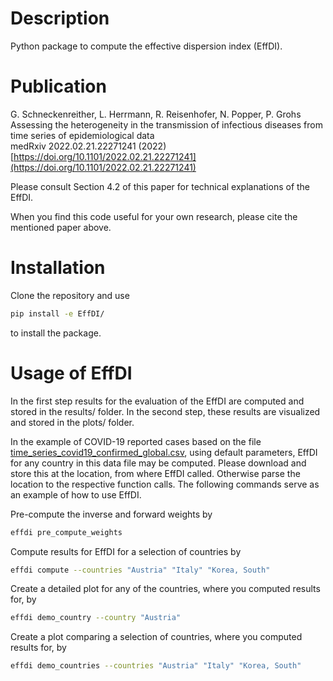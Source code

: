 
# Description

Python package to compute the effective dispersion index (EffDI). 


# Publication


G. Schneckenreither, L. Herrmann, R. Reisenhofer, N. Popper, P. Grohs <br /> 
Assessing the heterogeneity in the transmission of infectious diseases from time series of epidemiological data <br />
medRxiv 2022.02.21.22271241 (2022) <br />
[https://doi.org/10.1101/2022.02.21.22271241](https://doi.org/10.1101/2022.02.21.22271241)




Please consult Section 4.2 of this paper for technical explanations of the EffDI.




When you find this code useful for your own research, please cite the mentioned paper above. 


# Installation

Clone the repository and use

```bash
pip install -e EffDI/
```

to install the package.

# Usage of EffDI

In the first step results for the evaluation of the EffDI are computed and stored in the results/ folder. 
In the second step, these results are visualized and stored in the plots/ folder.

In the example of COVID-19 reported cases based on the file
[time_series_covid19_confirmed_global.csv](https://github.com/CSSEGISandData/COVID-19/blob/master/csse_covid_19_data/csse_covid_19_time_series/time_series_covid19_confirmed_global.csv), 
using default parameters, EffDI for any country in this data file may be computed. 
Please download and store this at the location, from where EffDI called. Otherwise parse the location to the respective function calls.
The following commands serve as an example of how to use EffDI.


Pre-compute the inverse and forward weights by 

```bash
effdi pre_compute_weights
```

Compute results for EffDI for a selection of countries by

```bash
effdi compute --countries "Austria" "Italy" "Korea, South"
```

Create a detailed plot for any of the countries, where you computed results for, by
```bash 
effdi demo_country --country "Austria"
```

Create a plot comparing a selection of countries, where you computed results for, by

```bash
effdi demo_countries --countries "Austria" "Italy" "Korea, South"
```
